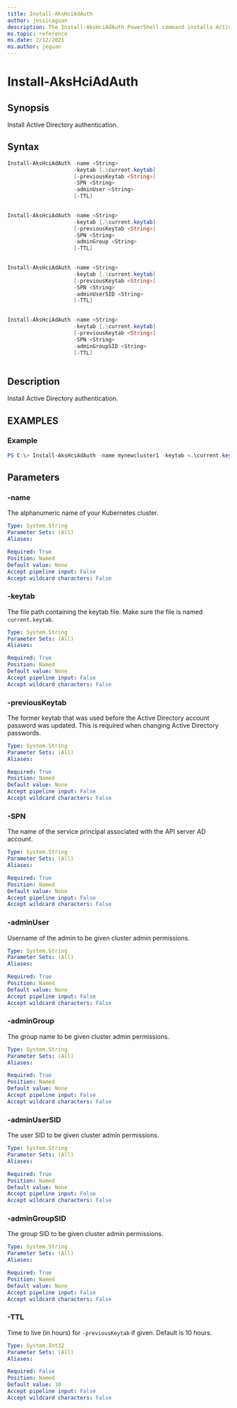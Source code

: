 ```yaml
---
title: Install-AksHciAdAuth
author: jessicaguan
description: The Install-AksHciAdAuth PowerShell command installs Active Directory authentication.
ms.topic: reference
ms.date: 2/12/2021
ms.author: jeguan
---
```


# Install-AksHciAdAuth

## Synopsis
Install Active Directory authentication.

## Syntax

```powershell
Install-AksHciAdAuth -name <String>
                     -keytab [.\current.keytab]
                     [-previousKeytab <String>]
                     -SPN <String>
                     -adminUser <String>
                     [-TTL]    
                    
```

```powershell
Install-AksHciAdAuth -name <String>
                     -keytab [.\current.keytab]
                     [-previousKeytab <String>]
                     -SPN <String>
                     -adminGroup <String>    
                     [-TTL]    
                    
```

```powershell
Install-AksHciAdAuth -name <String>
                     -keytab [.\current.keytab]
                     [-previousKeytab <String>]
                     -SPN <String>
                     -adminUserSID <String>
                     [-TTL]    
                    
```

```powershell
Install-AksHciAdAuth -name <String>
                     -keytab [.\current.keytab]
                     [-previousKeytab <String>]
                     -SPN <String>
                     -adminGroupSID <String>    
                     [-TTL]    
                    
```

## Description
Install Active Directory authentication.

## EXAMPLES

### Example
```powershell
PS C:\> Install-AksHciAdAuth -name mynewcluster1 -keytab <.\current.keytab> -previousKeytab <.\previous.keytab> -SPN <service/principal@CONTOSO.COM> -adminUser CONTOSO\Bob
```

## Parameters

### -name
The alphanumeric name of your Kubernetes cluster.

```yaml
Type: System.String
Parameter Sets: (All)
Aliases:

Required: True
Position: Named
Default value: None
Accept pipeline input: False
Accept wildcard characters: False
```

### -keytab
The file path containing the keytab file. Make sure the file is named `current.keytab`.

```yaml
Type: System.String
Parameter Sets: (All)
Aliases:

Required: True
Position: Named
Default value: None
Accept pipeline input: False
Accept wildcard characters: False
```

### -previousKeytab
The former keytab that was used before the Active Directory account password was updated. This is required when changing Active Directory passwords.

```yaml
Type: System.String
Parameter Sets: (All)
Aliases:

Required: True
Position: Named
Default value: None
Accept pipeline input: False
Accept wildcard characters: False
```

### -SPN
The name of the service principal associated with the API server AD account.

```yaml
Type: System.String
Parameter Sets: (All)
Aliases:

Required: True
Position: Named
Default value: None
Accept pipeline input: False
Accept wildcard characters: False
```

### -adminUser
Username of the admin to be given cluster admin permissions.

```yaml
Type: System.String
Parameter Sets: (All)
Aliases:

Required: True
Position: Named
Default value: None
Accept pipeline input: False
Accept wildcard characters: False
```

### -adminGroup
The group name to be given cluster admin permissions.

```yaml
Type: System.String
Parameter Sets: (All)
Aliases:

Required: True
Position: Named
Default value: None
Accept pipeline input: False
Accept wildcard characters: False
```

### -adminUserSID
The user SID to be given cluster admin permissions.

```yaml
Type: System.String
Parameter Sets: (All)
Aliases:

Required: True
Position: Named
Default value: None
Accept pipeline input: False
Accept wildcard characters: False
```

### -adminGroupSID
The group SID to be given cluster admin permissions.

```yaml
Type: System.String
Parameter Sets: (All)
Aliases:

Required: True
Position: Named
Default value: None
Accept pipeline input: False
Accept wildcard characters: False
```

### -TTL
Time to live (in hours) for `-previousKeytab` if given. Default is 10 hours.

```yaml
Type: System.Int32
Parameter Sets: (All)
Aliases:

Required: False
Position: Named
Default value: 10
Accept pipeline input: False
Accept wildcard characters: False
```
